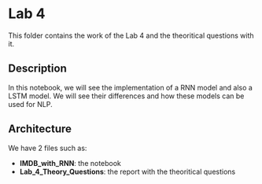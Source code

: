 # Lab 4

This folder contains the work of the Lab 4 and the theoritical questions with it.

## Description

In this notebook, we will see the implementation of a RNN model and also a LSTM model. We will see their differences and how these models can be used for NLP.

## Architecture

We have 2 files such as:
- **IMDB_with_RNN**: the notebook
- **Lab_4_Theory_Questions**: the report with the theoritical questions
